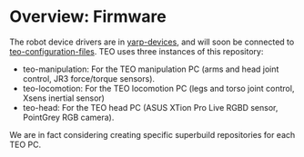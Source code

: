 # Overview: Firmware

The robot device drivers are in [yarp-devices](https://github.com/roboticslab-uc3m/yarp-devices), and will soon be connected to [teo-configuration-files](https://github.com/roboticslab-uc3m/teo-configuration-files). TEO uses three instances of this repository:

* teo-manipulation: For the TEO manipulation PC \(arms and head joint control, JR3 force/torque sensors\).
* teo-locomotion: For the TEO locomotion PC \(legs and torso joint control, Xsens inertial sensor\)
* teo-head: For the TEO head PC \(ASUS XTion Pro Live RGBD sensor, PointGrey RGB camera\).

We are in fact considering creating specific superbuild repositories for each TEO PC.

